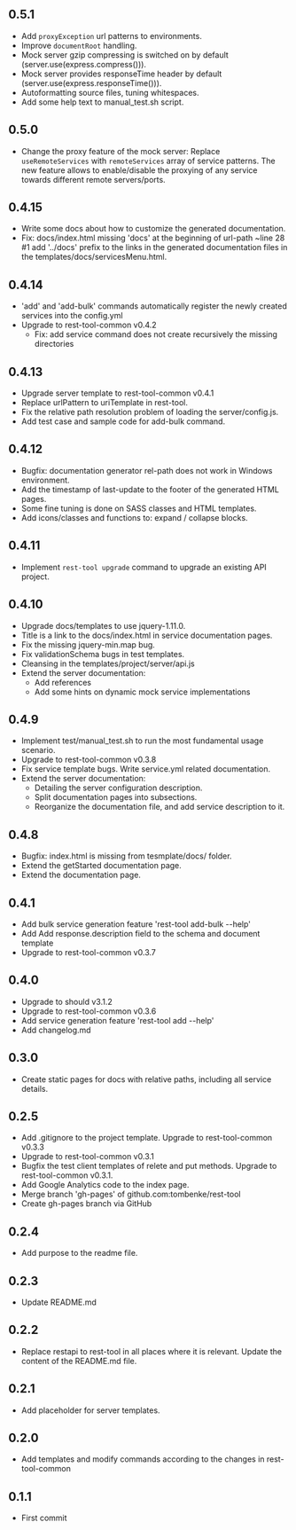 ## 0.5.1

- Add `proxyException` url patterns to environments.
- Improve `documentRoot` handling.
- Mock server gzip compressing is switched on by default (server.use(express.compress())).
- Mock server provides responseTime header by default (server.use(express.responseTime())).
- Autoformatting source files, tuning whitespaces.
- Add some help text to manual_test.sh script.

## 0.5.0

- Change the proxy feature of the mock server:
  Replace `useRemoteServices` with `remoteServices` array of service patterns.
  The new feature allows to enable/disable the proxying of any service towards
  different remote servers/ports.

## 0.4.15

- Write some docs about how to customize the generated documentation.
- Fix: docs/index.html missing 'docs' at the beginning of url-path ~line 28 #1
  add '../docs' prefix to the links in the generated documentation files in the
  templates/docs/servicesMenu.html.

## 0.4.14

- 'add' and 'add-bulk' commands automatically register the newly created services into the config.yml
- Upgrade to rest-tool-common v0.4.2
    - Fix: add service command does not create recursively the missing directories

## 0.4.13

- Upgrade server template to rest-tool-common v0.4.1
- Replace urlPattern to uriTemplate in rest-tool.
- Fix the relative path resolution problem of loading the server/config.js.
- Add test case and sample code for add-bulk command.

## 0.4.12

- Bugfix: documentation generator rel-path does not work in Windows environment.
- Add the timestamp of last-update to the footer of the generated HTML pages.
- Some fine tuning is done on SASS classes and HTML templates.
- Add icons/classes and functions to: expand / collapse blocks.

## 0.4.11
- Implement `rest-tool upgrade` command to upgrade an existing API project.

## 0.4.10
- Upgrade docs/templates to use jquery-1.11.0.
- Title is a link to the docs/index.html in service documentation pages.
- Fix the missing jquery-min.map bug.
- Fix validationSchema bugs in test templates.
- Cleansing in the templates/project/server/api.js
- Extend the server documentation:
    - Add references
    - Add some hints on dynamic mock service implementations

## 0.4.9
- Implement test/manual_test.sh to run the most fundamental usage scenario.
- Upgrade to rest-tool-common v0.3.8
- Fix service template bugs. Write service.yml related documentation.
- Extend the server documentation:
    - Detailing the server configuration description.
    - Split documentation pages into subsections.
    - Reorganize the documentation file, and add service description to it.

## 0.4.8
- Bugfix: index.html is missing from tesmplate/docs/ folder.
- Extend the getStarted documentation page.
- Extend the documentation page.

## 0.4.1
- Add bulk service generation feature 'rest-tool add-bulk --help'
- Add Add response.description field to the schema and document template
- Upgrade to rest-tool-common v0.3.7

## 0.4.0
- Upgrade to should v3.1.2
- Upgrade to rest-tool-common v0.3.6
- Add service generation feature 'rest-tool add --help'
- Add changelog.md

## 0.3.0
- Create static pages for docs with relative paths, including all service details.

## 0.2.5
- Add .gitignore to the project template. Upgrade to rest-tool-common v0.3.3
- Upgrade to rest-tool-common v0.3.1
- Bugfix the test client templates of relete and put methods. Upgrade to rest-tool-common v0.3.1.
- Add Google Analytics code to the index page.
- Merge branch 'gh-pages' of github.com:tombenke/rest-tool
- Create gh-pages branch via GitHub

## 0.2.4
- Add purpose to the readme file.

## 0.2.3
- Update README.md

## 0.2.2
- Replace restapi to rest-tool in all places where it is relevant. Update the content of the README.md file.

## 0.2.1
- Add placeholder for server templates.

## 0.2.0
- Add templates and modify commands according to the changes in rest-tool-common

## 0.1.1
- First commit
